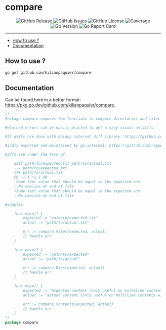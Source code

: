# compare <!-- omit in toc -->

<p align="center">
  <img alt="GitHub Release" src="https://img.shields.io/github/v/release/kilianpaquier/compare?include_prereleases&sort=semver&style=for-the-badge">
  <img alt="GitHub Issues" src="https://img.shields.io/github/issues-raw/kilianpaquier/compare?style=for-the-badge">
  <img alt="GitHub License" src="https://img.shields.io/github/license/kilianpaquier/compare?style=for-the-badge">
  <img alt="Coverage" src="https://img.shields.io/codecov/c/github/kilianpaquier/compare/main?style=for-the-badge">
  <img alt="Go Version" src="https://img.shields.io/github/go-mod/go-version/kilianpaquier/compare/main?style=for-the-badge&label=Go+Version">
  <img alt="Go Report Card" src="https://goreportcard.com/badge/github.com/kilianpaquier/compare?style=for-the-badge">
</p>

---

- [How to use ?](#how-to-use-)
- [Documentation](#documentation)

## How to use ?

```sh
go get github.com/kilianpaquier/compare
```

## Documentation

Can be found here in a better format: https://pkg.go.dev/github.com/kilianpaquier/compare.

```go
/*
Package compare exposes two functions to compare directories and files between them.

Returned errors can be easily printed to get a easy visual on diffs.

All diffs are done with Golang internal diff library: https://github.com/golang/go/blob/master/src/internal/diff/diff.go

Kindly exported and maintained by go-internal: https://github.com/rogpeppe/go-internal/blob/master/diff/diff.go

Diffs are under the form of:

	diff path/to/expected.txt path/to/actual.txt
	--- path/to/expected.txt
	+++ path/to/actual.txt
	@@ -1,1 +1,1 @@
	-Some text value that should be equal to the expected one.
	\ No newline at end of file
	+Some text value that should be equal to the expected one
	\ No newline at end of file

Examples:

	func main() {
		expected := "path/to/expected.txt"
		actual := "path/to/actual.txt"

		err := compare.Files(expected, actual)
		// handle err
	}

	func main() {
		expected := "path/to/expected"
		actual := "path/to/actual"

		err := compare.Dirs(expected, actual)
		// handle err
	}

	func main() {
		expected := "expected content (only useful on multiline contents with the desire to get a pretty diff)"
		actual := "actual content (only useful on multiline contents with the desire to get a pretty diff)"

		err := compare.Contents(expected, actual)
		// handle err
	}
*/
package compare
```
